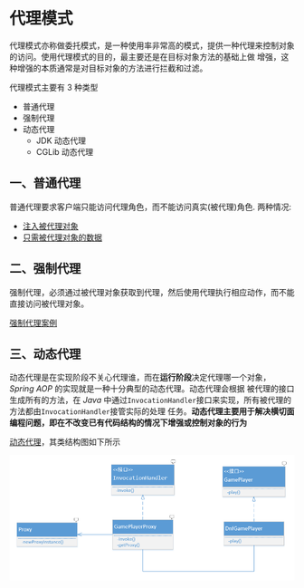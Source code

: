 # 代理模式
代理模式亦称做委托模式，是一种使用率非常高的模式，提供一种代理来控制对象的访问。使用代理模式的目的，最主要还是在目标对象方法的基础上做
增强，这种增强的本质通常是对目标对象的方法进行拦截和过滤。

代理模式主要有 3 种类型
* 普通代理
* 强制代理
* 动态代理
  * JDK 动态代理
  * CGLib 动态代理


## 一、普通代理
普通代理要求客户端只能访问代理角色，而不能访问真实(被代理)角色. 两种情况:

* [注入被代理对象](v1/GamePlayerProxy.java)
* [只需被代理对象的数据](v2/GamePlayerProxy.java)

## 二、强制代理
强制代理，必须通过被代理对象获取到代理，然后使用代理执行相应动作，而不能直接访问被代理对象。

[强制代理案例](forceproxy/GamePlayerProxy.java)

## 三、动态代理
动态代理是在实现阶段不关心代理谁，而在**运行阶段**决定代理哪一个对象，*Spring AOP* 的实现就是一种十分典型的动态代理。动态代理会根据
被代理的接口生成所有的方法，在 *Java* 中通过`InvocationHandler`接口来实现，所有被代理的方法都由`InvocationHandler`接管实际的处理
任务。**动态代理主要用于解决横切面编程问题，即在不改变已有代码结构的情况下增强或控制对象的行为**

[动态代理](dynamicproxy/GamePlayerProxy.java)，其类结构图如下所示

![动态代理类结构图](../../../../../resources/imgs/动态代理模式.png)